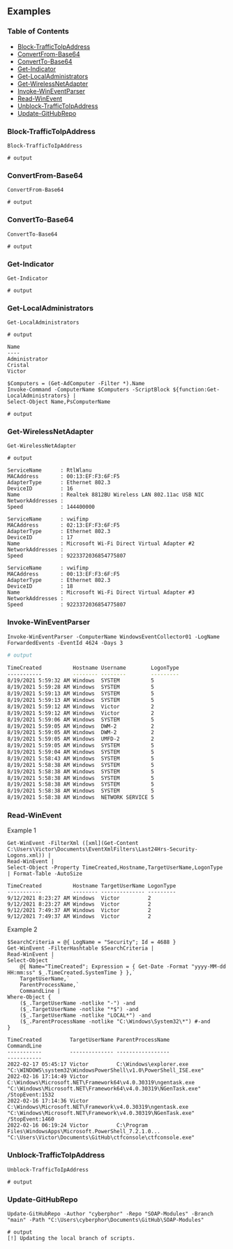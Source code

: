 ## Examples
### Table of Contents
* [Block-TrafficToIpAddress](#block-traffictoipaddress)
* [ConvertFrom-Base64](#convertfrom-base64)
* [ConvertTo-Base64](#convertto-base64)
* [Get-Indicator](#get-indicator)
* [Get-LocalAdministrators](#get-localadministrators)
* [Get-WirelessNetAdapter](#get-wirelessnetadapter)
* [Invoke-WinEventParser](#invoke-wineventparser)
* [Read-WinEvent](#read-winevent)
* [Unblock-TrafficToIpAddress](#unblock-traffictoipaddress)
* [Update-GitHubRepo](#update-githubrepo)

### Block-TrafficToIpAddress
```pwsh
Block-TrafficToIpAddress
```
```pwsh
# output

```

### ConvertFrom-Base64
```pwsh
ConvertFrom-Base64
```
```pwsh
# output

```

### ConvertTo-Base64
```pwsh
ConvertTo-Base64
```
```pwsh
# output

```

### Get-Indicator
```pwsh
Get-Indicator
```
```pwsh
# output

```

### Get-LocalAdministrators
```pwsh
Get-LocalAdministrators
```
```pwsh
# output

Name         
----         
Administrator
Cristal      
Victor       
```

```pwsh
$Computers = (Get-AdComputer -Filter *).Name
Invoke-Command -ComputerName $Computers -ScriptBlock ${function:Get-LocalAdministrators} |
Select-Object Name,PsComputerName
```
```pwsh
# output

```

### Get-WirelessNetAdapter
```pwsh
Get-WirelessNetAdapter
```
```pwsh
# output

ServiceName      : RtlWlanu
MACAddress       : 00:13:EF:F3:6F:F5
AdapterType      : Ethernet 802.3
DeviceID         : 16
Name             : Realtek 8812BU Wireless LAN 802.11ac USB NIC
NetworkAddresses : 
Speed            : 144400000

ServiceName      : vwifimp
MACAddress       : 02:13:EF:F3:6F:F5
AdapterType      : Ethernet 802.3
DeviceID         : 17
Name             : Microsoft Wi-Fi Direct Virtual Adapter #2
NetworkAddresses : 
Speed            : 9223372036854775807

ServiceName      : vwifimp
MACAddress       : 00:13:EF:F3:6F:F5
AdapterType      : Ethernet 802.3
DeviceID         : 18
Name             : Microsoft Wi-Fi Direct Virtual Adapter #3
NetworkAddresses : 
Speed            : 9223372036854775807
```

### Invoke-WinEventParser
```pwsh
Invoke-WinEventParser -ComputerName WindowsEventCollector01 -LogName ForwardedEvents -EventId 4624 -Days 3
```
```bash
# output

TimeCreated          Hostname Username        LogonType
-----------          -------- --------        ---------
8/19/2021 5:59:32 AM Windows  SYSTEM          5        
8/19/2021 5:59:28 AM Windows  SYSTEM          5        
8/19/2021 5:59:13 AM Windows  SYSTEM          5        
8/19/2021 5:59:13 AM Windows  SYSTEM          5        
8/19/2021 5:59:12 AM Windows  Victor          2        
8/19/2021 5:59:12 AM Windows  Victor          2        
8/19/2021 5:59:06 AM Windows  SYSTEM          5        
8/19/2021 5:59:05 AM Windows  DWM-2           2        
8/19/2021 5:59:05 AM Windows  DWM-2           2        
8/19/2021 5:59:05 AM Windows  UMFD-2          2        
8/19/2021 5:59:05 AM Windows  SYSTEM          5        
8/19/2021 5:59:04 AM Windows  SYSTEM          5        
8/19/2021 5:58:43 AM Windows  SYSTEM          5        
8/19/2021 5:58:38 AM Windows  SYSTEM          5        
8/19/2021 5:58:38 AM Windows  SYSTEM          5        
8/19/2021 5:58:38 AM Windows  SYSTEM          5        
8/19/2021 5:58:38 AM Windows  SYSTEM          5        
8/19/2021 5:58:38 AM Windows  SYSTEM          5        
8/19/2021 5:58:38 AM Windows  NETWORK SERVICE 5        
```

### Read-WinEvent
Example 1
```pwsh
Get-WinEvent -FilterXml ([xml](Get-Content C:\Users\Victor\Documents\EventXmlFilters\Last24Hrs-Security-Logons.xml)) | 
Read-WinEvent | 
Select-Object -Property TimeCreated,Hostname,TargetUserName,LogonType | Format-Table -AutoSize
```
```
TimeCreated          Hostname TargetUserName LogonType
-----------          -------- -------------- ---------
9/12/2021 8:23:27 AM Windows  Victor         2        
9/12/2021 8:23:27 AM Windows  Victor         2        
9/12/2021 7:49:37 AM Windows  Victor         2        
9/12/2021 7:49:37 AM Windows  Victor         2
```

Example 2
```pwsh
$SearchCriteria = @{ LogName = "Security"; Id = 4688 } 
Get-WinEvent -FilterHashtable $SearchCriteria |
Read-WinEvent | 
Select-Object `
    @{ Name="TimeCreated"; Expression = { Get-Date -Format "yyyy-MM-dd HH:mm:ss" $_.TimeCreated.SystemTime } },`
    TargetUserName,`
    ParentProcessName,`
    CommandLine |
Where-Object {
    ($_.TargetUserName -notlike "-") -and
    ($_.TargetUserName -notlike "*$") -and
    ($_.TargetUserName -notlike "LOCAL*") -and
    ($_.ParentProcessName -notlike "C:\Windows\System32\*") #-and
}
```
```
TimeCreated         TargetUserName ParentProcessName                                            CommandLine                                                                   
-----------         -------------- -----------------                                            -----------                                                                   
2022-02-17 05:45:17 Victor         C:\Windows\explorer.exe                                      "C:\WINDOWS\system32\WindowsPowerShell\v1.0\PowerShell_ISE.exe"               
2022-02-16 17:14:49 Victor         C:\Windows\Microsoft.NET\Framework64\v4.0.30319\ngentask.exe "C:\Windows\Microsoft.NET\Framework64\v4.0.30319\NGenTask.exe" /StopEvent:1532
2022-02-16 17:14:36 Victor         C:\Windows\Microsoft.NET\Framework\v4.0.30319\ngentask.exe   "C:\Windows\Microsoft.NET\Framework\v4.0.30319\NGenTask.exe" /StopEvent:1460  
2022-02-16 06:19:24 Victor         C:\Program Files\WindowsApps\Microsoft.PowerShell_7.2.1.0... "C:\Users\Victor\Documents\GitHub\ctfconsole\ctfconsole.exe"    
```

### Unblock-TrafficToIpAddress
```pwsh
Unblock-TrafficToIpAddress
```
```pwsh
# output

```

### Update-GitHubRepo
```pwsh
Update-GitHubRepo -Author "cyberphor" -Repo "SOAP-Modules" -Branch "main" -Path "C:\Users\cyberphor\Documents\GitHub\SOAP-Modules"
```
```pwsh
# output
[!] Updating the local branch of scripts.
```
